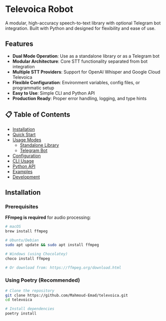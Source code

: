 # Televoica Robot

A modular, high-accuracy speech-to-text library with optional Telegram bot integration. Built with Python and designed for flexibility and ease of use.

## Features

- **Dual Mode Operation**: Use as a standalone library or as a Telegram bot
- **Modular Architecture**: Core STT functionality separated from bot integration
- **Multiple STT Providers**: Support for OpenAI Whisper and Google Cloud Televoica
- **Flexible Configuration**: Environment variables, config files, or programmatic setup
- **Easy to Use**: Simple CLI and Python API
- **Production Ready**: Proper error handling, logging, and type hints

## 📋 Table of Contents

- [Installation](#installation)
- [Quick Start](#quick-start)
- [Usage Modes](#usage-modes)
  - [Standalone Library](#standalone-library)
  - [Telegram Bot](#telegram-bot)
- [Configuration](#configuration)
- [CLI Usage](#cli-usage)
- [Python API](#python-api)
- [Examples](#examples)
- [Development](#development)

## Installation

### Prerequisites

**FFmpeg is required** for audio processing:

```bash
# macOS
brew install ffmpeg

# Ubuntu/Debian
sudo apt update && sudo apt install ffmpeg

# Windows (using Chocolatey)
choco install ffmpeg

# Or download from: https://ffmpeg.org/download.html
```

### Using Poetry (Recommended)

```bash
# Clone the repository
git clone https://github.com/Mahmoud-Emad/televoica.git
cd televoica

# Install dependencies
poetry install
```

